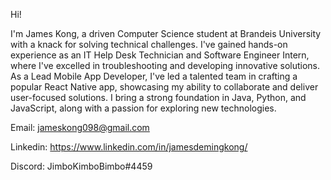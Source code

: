 Hi! 

I'm James Kong, a driven Computer Science student at Brandeis University with a knack for solving technical challenges. I've gained hands-on experience as an IT Help Desk Technician and Software Engineer Intern, where I've excelled in troubleshooting and developing innovative solutions. As a Lead Mobile App Developer, I've led a talented team in crafting a popular React Native app, showcasing my ability to collaborate and deliver user-focused solutions. I bring a strong foundation in Java, Python, and JavaScript, along with a passion for exploring new technologies.

Email: jameskong098@gmail.com

Linkedin: https://www.linkedin.com/in/jamesdemingkong/

Discord: JimboKimboBimbo#4459

<!-- ![Top Languages](https://github-readme-stats.vercel.app/api?username=jameskong098&count_private=true&show_icons=true&theme=github_dark) -->

<!-- ![Top Languages](https://github-readme-stats.vercel.app/api/top-langs/?username=jameskong098&show_icons=true&theme=github_dark) -->
